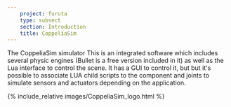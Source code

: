 ```yaml
---
    project: furuta
    type: subsect
    section: Introduction
    title: CoppeliaSim
---
```


The CoppeliaSim simulator This is an integrated software which includes several physic engines (Bullet is a free version included in it) as well as the Lua interface to control the scene. It has a GUI to control it, but but it's possible to associate LUA child scripts to the component and joints to simulate sensors and actuators depending on the application.

{% include_relative images/CoppeliaSim_logo.html %}


